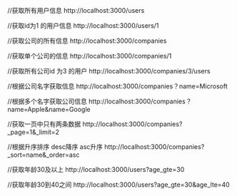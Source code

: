 //获取所有用户信息
http://localhost:3000/users

//获取id为1 的用户信息
http://localhost:3000/users/1

//获取公司的所有信息
http://localhost:3000/companies

//获取单个公司的信息
http://localhost:3000/companies/1

//获取所有公司id 为3 的用户
http://localhost:3000/companies/3/users

//根据公司名字获取信息
http://localhost:3000/companies？name=Microsoft

//根据多个名字获取公司信息
http://localhost:3000/companies？name=Apple&name=Google

//获取一页中只有两条数据
http://localhost:3000/companies?_page=1&_limit=2

//根据升序排序  desc降序 asc升序
http://localhost:3000/companies?_sort=name&_order=asc

//获取年龄30及以上
http://localhost:3000/users?age_gte=30

//获取年龄30到40之间
http://localhost:3000/users?age_gte=30&age_lte=40
